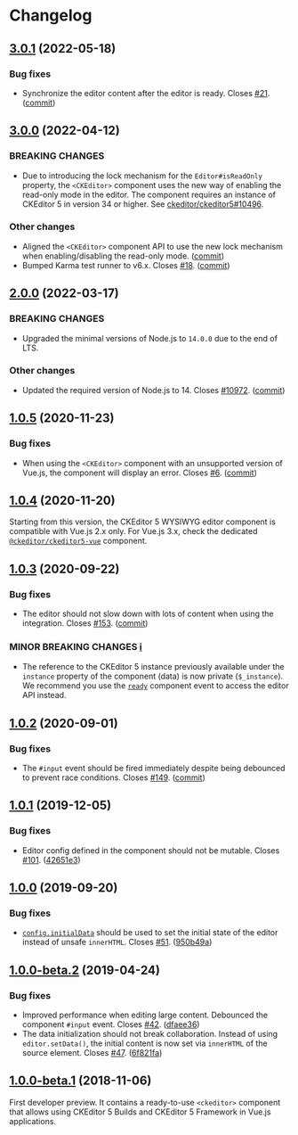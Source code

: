 Changelog
=========

## [3.0.1](https://github.com/ckeditor/ckeditor5-vue2/compare/v3.0.0...v3.0.1) (2022-05-18)

### Bug fixes

* Synchronize the editor content after the editor is ready. Closes [#21](https://github.com/ckeditor/ckeditor5-vue2/issues/21). ([commit](https://github.com/ckeditor/ckeditor5-vue2/commit/9c56952396dbcd61836f1f36af9041edf1ca7e54))


## [3.0.0](https://github.com/ckeditor/ckeditor5-vue2/compare/v2.0.0...v3.0.0) (2022-04-12)

### BREAKING CHANGES

* Due to introducing the lock mechanism for the `Editor#isReadOnly` property, the `<CKEditor>` component uses the new way of enabling the read-only mode in the editor. The component requires an instance of CKEditor 5 in version 34 or higher. See [ckeditor/ckeditor5#10496](https://github.com/ckeditor/ckeditor5/issues/10496).

### Other changes

* Aligned the `<CKEditor>` component API to use the new lock mechanism when enabling/disabling the read-only mode. ([commit](https://github.com/ckeditor/ckeditor5-vue2/commit/167b217aaadae976e238ee70c28c6d70b7b3b3d6))
* Bumped Karma test runner to v6.x. Closes [#18](https://github.com/ckeditor/ckeditor5-vue2/issues/18). ([commit](https://github.com/ckeditor/ckeditor5-vue2/commit/d81d794d07c8362f7efc31541228dc010b5cface))


## [2.0.0](https://github.com/ckeditor/ckeditor5-vue2/compare/v1.0.5...v2.0.0) (2022-03-17)

### BREAKING CHANGES

* Upgraded the minimal versions of Node.js to `14.0.0` due to the end of LTS.

### Other changes

* Updated the required version of Node.js to 14. Closes [#10972](https://github.com/ckeditor/ckeditor5-vue2/issues/10972). ([commit](https://github.com/ckeditor/ckeditor5-vue2/commit/bd6e5c4f3d7b0d5fa6a94d2e3165d40c351a3179))


## [1.0.5](https://github.com/ckeditor/ckeditor5-vue2/compare/v1.0.4...v1.0.5) (2020-11-23)

### Bug fixes

* When using the `<CKEditor>` component with an unsupported version of Vue.js, the component will display an error. Closes [#6](https://github.com/ckeditor/ckeditor5-vue2/issues/6). ([commit](https://github.com/ckeditor/ckeditor5-vue2/commit/840dcfa3d91ff14e70485ee0c9d9623c8ec168a2))


## [1.0.4](https://github.com/ckeditor/ckeditor5-vue2/compare/v1.0.3...v1.0.4) (2020-11-20)

Starting from this version, the CKEditor 5 WYSIWYG editor component is compatible with Vue.js 2.x only. For Vue.js 3.x, check the dedicated [`@ckeditor/ckeditor5-vue`](https://www.npmjs.com/package/@ckeditor/ckeditor5-vue) component.


## [1.0.3](https://github.com/ckeditor/ckeditor5-vue/compare/v1.0.2...v1.0.3) (2020-09-22)

### Bug fixes

* The editor should not slow down with lots of content when using the integration. Closes [#153](https://github.com/ckeditor/ckeditor5-vue/issues/153). ([commit](https://github.com/ckeditor/ckeditor5-vue/commit/df4410a077c5eed5b95533f26f28e88882af289d))

### MINOR BREAKING CHANGES [ℹ️](https://ckeditor.com/docs/ckeditor5/latest/framework/guides/support/versioning-policy.html#major-and-minor-breaking-changes)

* The reference to the CKEditor 5 instance previously available under the `instance` property of the component (data) is now private (`$_instance`). We recommend you use the [`ready`](https://ckeditor.com/docs/ckeditor5/latest/builds/guides/integration/frameworks/vuejs.html#ready) component event to access the editor API instead.

## [1.0.2](https://github.com/ckeditor/ckeditor5-vue/compare/v1.0.1...v1.0.2) (2020-09-01)

### Bug fixes

* The `#input` event should be fired immediately despite being debounced to prevent race conditions. Closes [#149](https://github.com/ckeditor/ckeditor5-vue/issues/149). ([commit](https://github.com/ckeditor/ckeditor5-vue/commit/c8ff4da551f51433398785c340c65031e63d332a))


## [1.0.1](https://github.com/ckeditor/ckeditor5-vue/compare/v1.0.0...v1.0.1) (2019-12-05)

### Bug fixes

* Editor config defined in the component should not be mutable. Closes [#101](https://github.com/ckeditor/ckeditor5-vue/issues/101). ([42651e3](https://github.com/ckeditor/ckeditor5-vue/commit/42651e3))


## [1.0.0](https://github.com/ckeditor/ckeditor5-vue/compare/v1.0.0-beta.2...v1.0.0) (2019-09-20)

### Bug fixes

* [`config.initialData`](https://ckeditor.com/docs/ckeditor5/latest/api/module_core_editor_editorconfig-EditorConfig.html#member-initialData) should be used to set the initial state of the editor instead of unsafe `innerHTML`. Closes [#51](https://github.com/ckeditor/ckeditor5-vue/issues/51). ([950b49a](https://github.com/ckeditor/ckeditor5-vue/commit/950b49a))

## [1.0.0-beta.2](https://github.com/ckeditor/ckeditor5-vue/compare/v1.0.0-beta.1...v1.0.0-beta.2) (2019-04-24)

### Bug fixes

* Improved performance when editing large content. Debounced the component `#input` event. Closes [#42](https://github.com/ckeditor/ckeditor5-vue/issues/42). ([dfaee36](https://github.com/ckeditor/ckeditor5-vue/commit/dfaee36))
* The data initialization should not break collaboration. Instead of using `editor.setData()`, the initial content is now set via `innerHTML` of the source element. Closes [#47](https://github.com/ckeditor/ckeditor5-vue/issues/47). ([6f821fa](https://github.com/ckeditor/ckeditor5-vue/commit/6f821fa))


## [1.0.0-beta.1](https://github.com/ckeditor/ckeditor5-vue/tree/v1.0.0-beta.1) (2018-11-06)

First developer preview. It contains a ready-to-use `<ckeditor>` component that allows using CKEditor 5 Builds and CKEditor 5 Framework in Vue.js applications.
